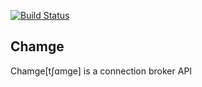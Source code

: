 [![Build Status](https://dev.azure.com/hwangsaeul/hwangsaeul/_apis/build/status/hwangsaeul.chamge?branchName=master)](https://dev.azure.com/hwangsaeul/hwangsaeul/_build/latest?definitionId=5&branchName=master)

Chamge
------

Chamge[tʃɑmge] is a connection broker API

